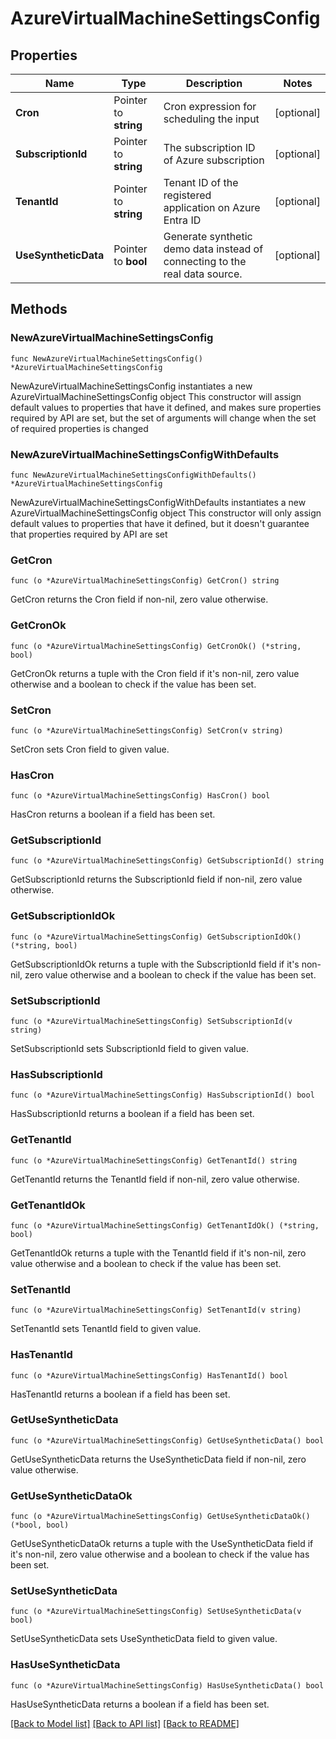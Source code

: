 # AzureVirtualMachineSettingsConfig

## Properties

Name | Type | Description | Notes
------------ | ------------- | ------------- | -------------
**Cron** | Pointer to **string** | Cron expression for scheduling the input | [optional] 
**SubscriptionId** | Pointer to **string** | The subscription ID of Azure subscription | [optional] 
**TenantId** | Pointer to **string** | Tenant ID of the registered application on Azure Entra ID | [optional] 
**UseSyntheticData** | Pointer to **bool** | Generate synthetic demo data instead of connecting to the real data source. | [optional] 

## Methods

### NewAzureVirtualMachineSettingsConfig

`func NewAzureVirtualMachineSettingsConfig() *AzureVirtualMachineSettingsConfig`

NewAzureVirtualMachineSettingsConfig instantiates a new AzureVirtualMachineSettingsConfig object
This constructor will assign default values to properties that have it defined,
and makes sure properties required by API are set, but the set of arguments
will change when the set of required properties is changed

### NewAzureVirtualMachineSettingsConfigWithDefaults

`func NewAzureVirtualMachineSettingsConfigWithDefaults() *AzureVirtualMachineSettingsConfig`

NewAzureVirtualMachineSettingsConfigWithDefaults instantiates a new AzureVirtualMachineSettingsConfig object
This constructor will only assign default values to properties that have it defined,
but it doesn't guarantee that properties required by API are set

### GetCron

`func (o *AzureVirtualMachineSettingsConfig) GetCron() string`

GetCron returns the Cron field if non-nil, zero value otherwise.

### GetCronOk

`func (o *AzureVirtualMachineSettingsConfig) GetCronOk() (*string, bool)`

GetCronOk returns a tuple with the Cron field if it's non-nil, zero value otherwise
and a boolean to check if the value has been set.

### SetCron

`func (o *AzureVirtualMachineSettingsConfig) SetCron(v string)`

SetCron sets Cron field to given value.

### HasCron

`func (o *AzureVirtualMachineSettingsConfig) HasCron() bool`

HasCron returns a boolean if a field has been set.

### GetSubscriptionId

`func (o *AzureVirtualMachineSettingsConfig) GetSubscriptionId() string`

GetSubscriptionId returns the SubscriptionId field if non-nil, zero value otherwise.

### GetSubscriptionIdOk

`func (o *AzureVirtualMachineSettingsConfig) GetSubscriptionIdOk() (*string, bool)`

GetSubscriptionIdOk returns a tuple with the SubscriptionId field if it's non-nil, zero value otherwise
and a boolean to check if the value has been set.

### SetSubscriptionId

`func (o *AzureVirtualMachineSettingsConfig) SetSubscriptionId(v string)`

SetSubscriptionId sets SubscriptionId field to given value.

### HasSubscriptionId

`func (o *AzureVirtualMachineSettingsConfig) HasSubscriptionId() bool`

HasSubscriptionId returns a boolean if a field has been set.

### GetTenantId

`func (o *AzureVirtualMachineSettingsConfig) GetTenantId() string`

GetTenantId returns the TenantId field if non-nil, zero value otherwise.

### GetTenantIdOk

`func (o *AzureVirtualMachineSettingsConfig) GetTenantIdOk() (*string, bool)`

GetTenantIdOk returns a tuple with the TenantId field if it's non-nil, zero value otherwise
and a boolean to check if the value has been set.

### SetTenantId

`func (o *AzureVirtualMachineSettingsConfig) SetTenantId(v string)`

SetTenantId sets TenantId field to given value.

### HasTenantId

`func (o *AzureVirtualMachineSettingsConfig) HasTenantId() bool`

HasTenantId returns a boolean if a field has been set.

### GetUseSyntheticData

`func (o *AzureVirtualMachineSettingsConfig) GetUseSyntheticData() bool`

GetUseSyntheticData returns the UseSyntheticData field if non-nil, zero value otherwise.

### GetUseSyntheticDataOk

`func (o *AzureVirtualMachineSettingsConfig) GetUseSyntheticDataOk() (*bool, bool)`

GetUseSyntheticDataOk returns a tuple with the UseSyntheticData field if it's non-nil, zero value otherwise
and a boolean to check if the value has been set.

### SetUseSyntheticData

`func (o *AzureVirtualMachineSettingsConfig) SetUseSyntheticData(v bool)`

SetUseSyntheticData sets UseSyntheticData field to given value.

### HasUseSyntheticData

`func (o *AzureVirtualMachineSettingsConfig) HasUseSyntheticData() bool`

HasUseSyntheticData returns a boolean if a field has been set.


[[Back to Model list]](../README.md#documentation-for-models) [[Back to API list]](../README.md#documentation-for-api-endpoints) [[Back to README]](../README.md)


